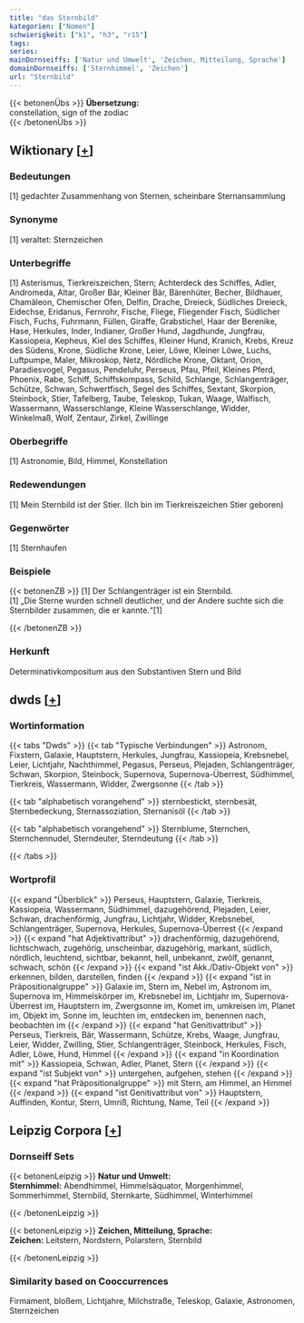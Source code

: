 ```yaml
---
title: "das Sternbild"
kategorien: ["Nomen"]
schwierigkeit: ["k1", "h3", "r15"]
tags:
series:
mainDornseiffs: ['Natur und Umwelt', 'Zeichen, Mitteilung, Sprache']
domainDornseiffs: ['Sternhimmel', 'Zeichen']
url: "Sternbild"
---
```


{{< betonenÜbs >}}
**Übersetzung:**  
constellation, sign of the zodiac  
{{< /betonenÜbs >}}

## Wiktionary [[+](https://de.wiktionary.org/wiki/Sternbild)]

### Bedeutungen
[1] gedachter Zusammenhang von Sternen, scheinbare Sternansammlung  

### Synonyme
[1] veraltet: Sternzeichen  

### Unterbegriffe
[1] Asterismus, Tierkreiszeichen, Stern; Achterdeck des Schiffes, Adler, Andromeda, Altar, Großer Bär, Kleiner Bär, Bärenhüter, Becher, Bildhauer, Chamäleon, Chemischer Ofen, Delfin, Drache, Dreieck, Südliches Dreieck, Eidechse, Eridanus, Fernrohr, Fische, Fliege, Fliegender Fisch, Südlicher Fisch, Fuchs, Fuhrmann, Füllen, Giraffe, Grabstichel, Haar der Berenike, Hase, Herkules, Inder, Indianer, Großer Hund, Jagdhunde, Jungfrau, Kassiopeia, Kepheus, Kiel des Schiffes, Kleiner Hund, Kranich, Krebs, Kreuz des Südens, Krone, Südliche Krone, Leier, Löwe, Kleiner Löwe, Luchs, Luftpumpe, Maler, Mikroskop, Netz, Nördliche Krone, Oktant, Orion, Paradiesvogel, Pegasus, Pendeluhr, Perseus, Pfau, Pfeil, Kleines Pferd, Phoenix, Rabe, Schiff, Schiffskompass, Schild, Schlange, Schlangenträger, Schütze, Schwan, Schwertfisch, Segel des Schiffes, Sextant, Skorpion, Steinbock, Stier, Tafelberg, Taube, Teleskop, Tukan, Waage, Walfisch, Wassermann, Wasserschlange, Kleine Wasserschlange, Widder, Winkelmaß, Wolf, Zentaur, Zirkel, Zwillinge  

### Oberbegriffe
[1] Astronomie, Bild, Himmel, Konstellation  

### Redewendungen
[1] Mein Sternbild ist der Stier. (Ich bin im Tierkreiszeichen Stier geboren)  

### Gegenwörter
[1] Sternhaufen  

### Beispiele
{{< betonenZB >}}
[1] Der Schlangenträger ist ein Sternbild.  
[1] „Die Sterne wurden schnell deutlicher, und der Andere suchte sich die Sternbilder zusammen, die er kannte.“[1]  

{{< /betonenZB >}}
### Herkunft
Determinativkompositum aus den Substantiven Stern und Bild  



## dwds [[+](https://www.dwds.de/wb/Sternbild)]

### Wortinformation
{{< tabs "Dwds" >}}
{{< tab "Typische Verbindungen" >}}
Astronom, Fixstern, Galaxie, Hauptstern, Herkules, Jungfrau, Kassiopeia, Krebsnebel, Leier, Lichtjahr, Nachthimmel, Pegasus, Perseus, Plejaden, Schlangenträger, Schwan, Skorpion, Steinbock, Supernova, Supernova-Überrest, Südhimmel, Tierkreis, Wassermann, Widder, Zwergsonne
{{< /tab >}}

{{< tab "alphabetisch vorangehend" >}}
sternbestickt, sternbesät, Sternbedeckung, Sternassoziation, Sternanisöl
{{< /tab >}}

{{< tab "alphabetisch vorangehend" >}}
Sternblume, Sternchen, Sternchennudel, Sterndeuter, Sterndeutung
{{< /tab >}}

{{< /tabs >}}

### Wortprofil
{{< expand "Überblick" >}} Perseus, Hauptstern, Galaxie, Tierkreis, Kassiopeia, Wassermann, Südhimmel, dazugehörend, Plejaden, Leier, Schwan, drachenförmig, Jungfrau, Lichtjahr, Widder, Krebsnebel, Schlangenträger, Supernova, Herkules, Supernova-Überrest {{< /expand >}}
{{< expand "hat Adjektivattribut" >}} drachenförmig, dazugehörend, lichtschwach, zugehörig, unscheinbar, dazugehörig, markant, südlich, nördlich, leuchtend, sichtbar, bekannt, hell, unbekannt, zwölf, genannt, schwach, schön {{< /expand >}}
{{< expand "ist Akk./Dativ-Objekt von" >}} erkennen, bilden, darstellen, finden {{< /expand >}}
{{< expand "ist in Präpositionalgruppe" >}} Galaxie im, Stern im, Nebel im, Astronom im, Supernova im, Himmelskörper im, Krebsnebel im, Lichtjahr im, Supernova-Überrest im, Hauptstern im, Zwergsonne im, Komet im, umkreisen im, Planet im, Objekt im, Sonne im, leuchten im, entdecken im, benennen nach, beobachten im {{< /expand >}}
{{< expand "hat Genitivattribut" >}} Perseus, Tierkreis, Bär, Wassermann, Schütze, Krebs, Waage, Jungfrau, Leier, Widder, Zwilling, Stier, Schlangenträger, Steinbock, Herkules, Fisch, Adler, Löwe, Hund, Himmel {{< /expand >}}
{{< expand "in Koordination mit" >}} Kassiopeia, Schwan, Adler, Planet, Stern {{< /expand >}}
{{< expand "ist Subjekt von" >}} untergehen, aufgehen, stehen {{< /expand >}}
{{< expand "hat Präpositionalgruppe" >}} mit Stern, am Himmel, an Himmel {{< /expand >}}
{{< expand "ist Genitivattribut von" >}} Hauptstern, Auffinden, Kontur, Stern, Umriß, Richtung, Name, Teil {{< /expand >}}

## Leipzig Corpora [[+](https://corpora.uni-leipzig.de/en/res?word=Sternbild&corpusId=deu_newscrawl-public_2018)]

### Dornseiff Sets
{{< betonenLeipzig >}}
**Natur und Umwelt:**  
**Sternhimmel:** Abendhimmel, Himmelsäquator, Morgenhimmel, Sommerhimmel, Sternbild, Sternkarte, Südhimmel, Winterhimmel  

{{< /betonenLeipzig >}}


{{< betonenLeipzig >}}
**Zeichen, Mitteilung, Sprache:**  
**Zeichen:** Leitstern, Nordstern, Polarstern, Sternbild  

{{< /betonenLeipzig >}}

### Similarity based on Cooccurrences
Firmament, bloßem, Lichtjahre, Milchstraße, Teleskop, Galaxie, Astronomen, Sternzeichen

